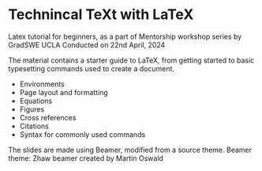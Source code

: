# Technincal TeXt with LaTeX
Latex tutorial for beginners, as a part of Mentorship workshop series by GradSWE UCLA
Conducted on 22nd April, 2024

The material contains a starter guide to LaTeX, from getting started to basic typesetting commands used to create a document.
- Environments
- Page layout and formatting
- Equations
- Figures
- Cross references
- Citations
- Syntax for commonly used commands

The slides are made using Beamer, modified from a source theme.
Beamer theme: Zhaw beamer created by Martin Oswald


